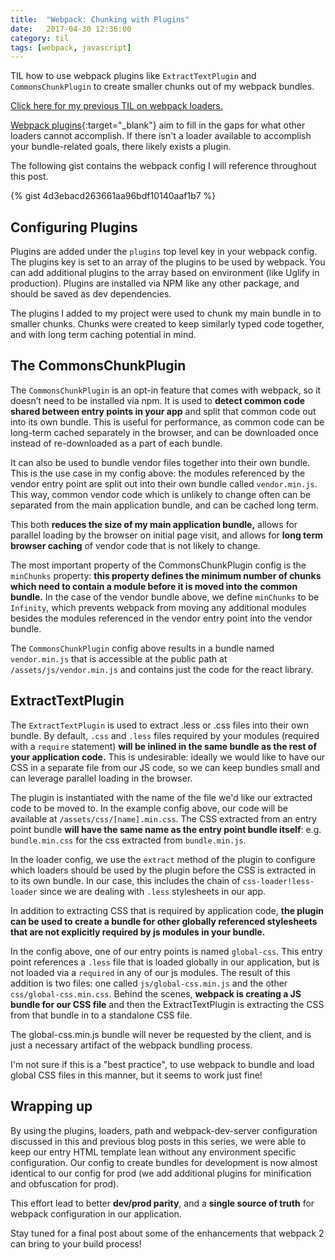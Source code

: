 ```yaml
---
title:  "Webpack: Chunking with Plugins"
date:   2017-04-30 12:36:00
category: til
tags: [webpack, javascript]
---
```


TIL how to use webpack plugins like `ExtractTextPlugin` and `CommonsChunkPlugin` to create smaller chunks out of my webpack bundles.

[Click here for my previous TIL on webpack loaders.][previous]

[Webpack plugins][plugins]{:target="_blank"} aim to fill in the gaps for what other loaders cannot accomplish. If there isn't a loader available to accomplish your bundle-related goals, there likely exists a plugin.

The following gist contains the webpack config I will reference throughout this post.

{% gist 4d3ebacd263661aa96bdf10140aaf1b7 %}

## Configuring Plugins

Plugins are added under the `plugins` top level key in your webpack config. The plugins key is set to an array of the plugins to be used by webpack. You can add additional plugins to the array based on environment (like Uglify in production). Plugins are installed via NPM like any other package, and should be saved as dev dependencies.

The plugins I added to my project were used to chunk my main bundle in to smaller chunks. Chunks were created to keep similarly typed code together, and with long term caching potential in mind.

## The CommonsChunkPlugin

The `CommonsChunkPlugin` is an opt-in feature that comes with webpack, so it doesn’t need to be installed via npm. It is used to **detect common code shared between entry points in your app** and split that common code out into its own bundle. This is useful for performance, as common code can be long-term cached separately in the browser, and can be downloaded once instead of re-downloaded as a part of each bundle.

It can also be used to bundle vendor files together into their own bundle. This is the use case in my config above: the modules referenced by the vendor entry point are split out into their own bundle called `vendor.min.js`. This way, common vendor code which is unlikely to change often can be separated from the main application bundle, and can be cached long term.

This both **reduces the size of my main application bundle,** allows for parallel loading by the browser on initial page visit, and allows for **long term browser caching** of vendor code that is not likely to change.

The most important property of the CommonsChunkPlugin config is the `minChunks` property: **this property defines the minimum number of chunks which need to contain a module before it is moved into the common bundle.** In the case of the vendor bundle above, we define `minChunks` to be `Infinity`, which prevents webpack from moving any additional modules besides the modules referenced in the vendor entry point into the vendor bundle.

The `CommonsChunkPlugin` config above results in a bundle named `vendor.min.js` that is accessible at the public path at `/assets/js/vendor.min.js` and contains just the code for the react library.

## ExtractTextPlugin

The `ExtractTextPlugin` is used to extract .less or .css files into their own bundle. By default, `.css` and `.less` files required by your modules (required with a `require` statement) **will be inlined in the same bundle as the rest of your application code.** This is undesirable: ideally we would like to have our CSS in a separate file from our JS code, so we can keep bundles small and can leverage parallel loading in the browser.

The plugin is instantiated with the name of the file we'd like our extracted code to be moved to. In the example config above, our code will be available at `/assets/css/[name].min.css`. The CSS extracted from an entry point bundle **will have the same name as the entry point bundle itself**: e.g. `bundle.min.css` for the css extracted from `bundle.min.js`.

In the loader config, we use the `extract` method of the plugin to configure which loaders should be used by the plugin before the CSS is extracted in to its own bundle. In our case, this includes the chain of `css-loader!less-loader` since we are dealing with `.less` stylesheets in our app.

In addition to extracting CSS that is required by application code, **the plugin can be used to create a bundle for other globally referenced stylesheets that are not explicitly required by js modules in your bundle.**

In the config above, one of our entry points is named `global-css`. This entry point references a `.less` file that is loaded globally in our application, but is not loaded via a `required` in any of our js modules. The result of this addition is two files: one called `js/global-css.min.js` and the other `css/global-css.min.css`. Behind the scenes, **webpack is creating a JS bundle for our CSS file** and then the ExtractTextPlugin is extracting the CSS from that bundle in to a standalone CSS file.

The global-css.min.js bundle will never be requested by the client, and is just a necessary artifact of the webpack bundling process.

I'm not sure if this is a "best practice", to use webpack to bundle and load global CSS files in this manner, but it seems to work just fine!

## Wrapping up

By using the plugins, loaders, path and webpack-dev-server configuration discussed in this and previous blog posts in this series, we were able to keep our entry HTML template lean without any environment specific configuration. Our config to create bundles for development is now almost identical to our config for prod (we add additional plugins for minification and obfuscation for prod).

This effort lead to better **dev/prod parity**, and a **single source of truth** for webpack configuration in our application.

Stay tuned for a final post about some of the enhancements that webpack 2 can bring to your build process!

[previous]: /til/2017-04-27-webpack-pt-3/
[plugins]: https://webpack.js.org/concepts/plugins/

